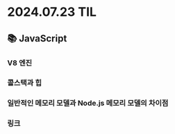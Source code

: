 # 2024.07.23 TIL

## 📚 JavaScript

### V8 엔진

### 콜스택과 힙

### 일반적인 메모리 모델과 Node.js 메모리 모델의 차이점

### 링크

